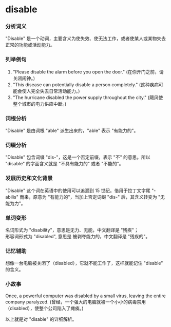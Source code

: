 # disable

### 分析词义

  

"Disable" 是一个动词，主要含义为使失效、使无法工作，或者使某人或某物失去正常的功能或活动能力。

  

### 列举例句

  

1.  "Please disable the alarm before you open the door." (在你开门之前，请关闭闹钟。)
2.  "This disease can potentially disable a person completely." (这种疾病可能会使人完全失去日常活动能力。)
3.  "The hurricane disabled the power supply throughout the city." (飓风使整个城市的电力供应中断。)

  

### 词根分析

  

"Disable" 是由词根 "able" 派生出来的，"able" 表示 "有能力的"。

  

### 词缀分析

  

"Disable" 包含词缀 "dis-"，这是一个否定前缀，表示 "不" 的意思。所以 "disable" 的字面含义就是 "不具有能力的" 或者 "不能的"。

  

### 发展历史和文化背景

  

"Disable" 这个词在英语中的使用可以追溯到 15 世纪。借用于拉丁文字尾 "-abilis" 而来，原意为 "有能力的"，当加上否定词缀 "dis-" 后，其含义转变为 "无能为力"。

  

### 单词变形

  

名词形式为 "disability"，意思是无力、无能，中文翻译是 "残疾"；  
形容词形式为 "disabled", 意思是 被剥夺能力的，中文翻译是 "残疾的"。

  

### 记忆辅助

  

想像一台电脑被关闭了（disabled），它就不能工作了，这样就能记住 "disable" 的含义。

  

### 小故事

  

Once, a powerful computer was disabled by a small virus, leaving the entire company paralyzed. (曾经，一个强大的电脑就被一个小小的病毒禁用（disabled），使整个公司陷入了瘫痪。)

  

以上就是对 "disable" 的详细解析。
